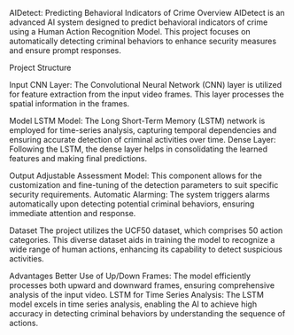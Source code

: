 AIDetect: Predicting Behavioral Indicators of Crime
Overview
AIDetect is an advanced AI system designed to predict behavioral indicators of crime using a Human Action Recognition Model. This project focuses on automatically detecting criminal behaviors to enhance security measures and ensure prompt responses.

Project Structure

Input
CNN Layer: The Convolutional Neural Network (CNN) layer is utilized for feature extraction from the input video frames. This layer processes the spatial information in the frames.

Model
LSTM Model: The Long Short-Term Memory (LSTM) network is employed for time-series analysis, capturing temporal dependencies and ensuring accurate detection of criminal activities over time.
Dense Layer: Following the LSTM, the dense layer helps in consolidating the learned features and making final predictions.

Output
Adjustable Assessment Model: This component allows for the customization and fine-tuning of the detection parameters to suit specific security requirements.
Automatic Alarming: The system triggers alarms automatically upon detecting potential criminal behaviors, ensuring immediate attention and response.

Dataset
The project utilizes the UCF50 dataset, which comprises 50 action categories. This diverse dataset aids in training the model to recognize a wide range of human actions, enhancing its capability to detect suspicious activities.

Advantages
Better Use of Up/Down Frames: The model efficiently processes both upward and downward frames, ensuring comprehensive analysis of the input video.
LSTM for Time Series Analysis: The LSTM model excels in time series analysis, enabling the AI to achieve high accuracy in detecting criminal behaviors by understanding the sequence of actions.
